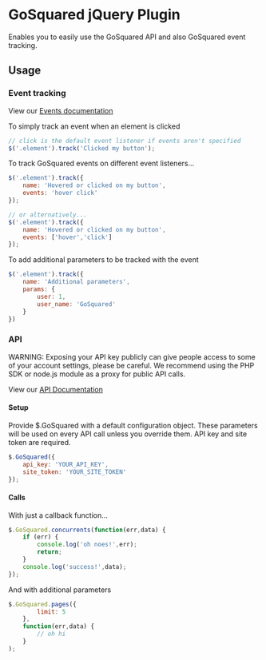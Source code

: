 # GoSquared jQuery Plugin

Enables you to easily use the GoSquared API and also GoSquared event tracking.

## Usage

### Event tracking

View our [Events documentation](https://www.gosquared.com/support/articles/966409-targets-gosquared-event-tracking-integration-guide)

To simply track an event when an element is clicked
```javascript
// click is the default event listener if events aren't specified
$('.element').track('Clicked my button');
```

To track GoSquared events on different event listeners...
```javascript
$('.element').track({
	name: 'Hovered or clicked on my button',
	events: 'hover click'
});

// or alternatively...
$('.element').track({
	name: 'Hovered or clicked on my button',
	events: ['hover','click']
});
```

To add additional parameters to be tracked with the event
```javascript
$('.element').track({
	name: 'Additional parameters',
	params: {
		user: 1,
		user_name: 'GoSquared'
	}
})
```

### API

WARNING: Exposing your API key publicly can give people access to some of your account settings, please be careful. We recommend using the PHP SDK or node.js module as a proxy for public API calls.

View our [API Documentation](https://gosquared.com/developer)

#### Setup

Provide $.GoSquared with a default configuration object. These parameters will be used on every API call unless you override them. API key and site token are required.
```javascript
$.GoSquared({
	api_key: 'YOUR_API_KEY',
	site_token: 'YOUR_SITE_TOKEN'
});
```

#### Calls

With just a callback function...
```javascript
$.GoSquared.concurrents(function(err,data) {
	if (err) {
		console.log('oh noes!',err);
		return;
	}
	console.log('success!',data);
});
```

And with additional parameters
```javascript
$.GoSquared.pages({
		limit: 5
	},
	function(err,data) {
		// oh hi
	}
);
```